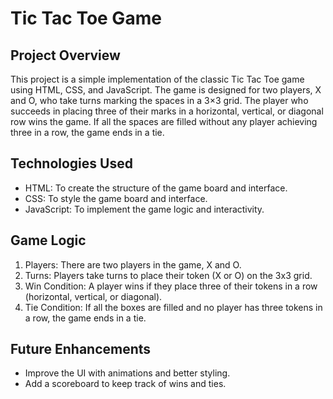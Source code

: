 # Tic Tac Toe Game

## Project Overview

This project is a simple implementation of the classic Tic Tac Toe game using HTML, CSS, and JavaScript. The game is designed for two players, X and O, who take turns marking the spaces in a 3×3 grid. The player who succeeds in placing three of their marks in a horizontal, vertical, or diagonal row wins the game. If all the spaces are filled without any player achieving three in a row, the game ends in a tie.

## Technologies Used

* HTML: To create the structure of the game board and interface.
* CSS: To style the game board and interface.
* JavaScript: To implement the game logic and interactivity.

## Game Logic

1. Players: There are two players in the game, X and O.
2. Turns: Players take turns to place their token (X or O) on the 3x3 grid.
3. Win Condition: A player wins if they place three of their tokens in a row (horizontal, vertical, or diagonal).
4. Tie Condition: If all the boxes are filled and no player has three tokens in a row, the game ends in a tie.

## Future Enhancements

* Improve the UI with animations and better styling.
* Add a scoreboard to keep track of wins and ties.
